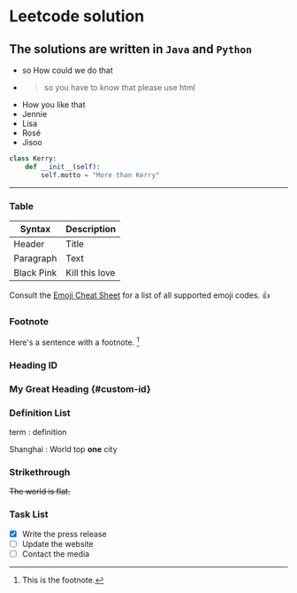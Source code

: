 # Leetcode solution

## The solutions are written in `Java` and `Python`


- so How could we do that
- > so you have to know that please use html
- How you like that
- Jennie
- Lisa
- Rosé
- Jisoo

```python
class Kerry:
    def __init__(self):
        self.motto = "More than Kerry"
```

    
---
### Table

| **Syntax** | **Description** |
| ---------- | ----------- |
| Header | Title |
| Paragraph | Text |
| Black Pink | Kill this love |

Consult the [Emoji Cheat Sheet](https://www.emojicopy.com) for a list of all supported emoji codes. :thumbsup:
### Footnote

Here's a sentence with a footnote. [^1]

[^1]: This is the footnote.

### Heading ID

### My Great Heading {#custom-id}

### Definition List

term
: definition

Shanghai
: World top **one** city

### Strikethrough

~~The world is flat.~~

### Task List

- [x] Write the press release
- [ ] Update the website
- [ ] Contact the media